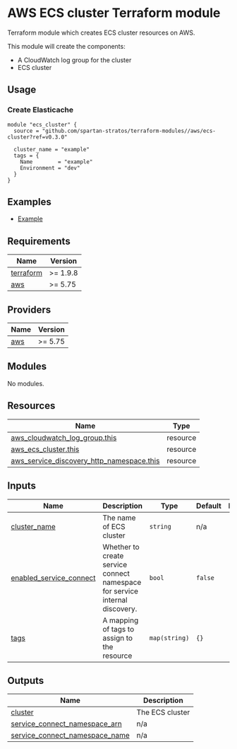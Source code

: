 # AWS ECS cluster Terraform module

Terraform module which creates ECS cluster resources on AWS.

This module will create the components:

- A CloudWatch log group for the cluster
- ECS cluster

## Usage

### Create Elasticache

```hcl
module "ecs_cluster" {
  source = "github.com/spartan-stratos/terraform-modules//aws/ecs-cluster?ref=v0.3.0"

  cluster_name = "example"
  tags = {
    Name        = "example"
    Environment = "dev"
  }
}
```

## Examples

- [Example](./examples/complete/)

<!-- BEGIN_TF_DOCS -->
## Requirements

| Name | Version |
|------|---------|
| <a name="requirement_terraform"></a> [terraform](#requirement\_terraform) | >= 1.9.8 |
| <a name="requirement_aws"></a> [aws](#requirement\_aws) | >= 5.75 |

## Providers

| Name | Version |
|------|---------|
| <a name="provider_aws"></a> [aws](#provider\_aws) | >= 5.75 |

## Modules

No modules.

## Resources

| Name | Type |
|------|------|
| [aws_cloudwatch_log_group.this](https://registry.terraform.io/providers/hashicorp/aws/latest/docs/resources/cloudwatch_log_group) | resource |
| [aws_ecs_cluster.this](https://registry.terraform.io/providers/hashicorp/aws/latest/docs/resources/ecs_cluster) | resource |
| [aws_service_discovery_http_namespace.this](https://registry.terraform.io/providers/hashicorp/aws/latest/docs/resources/service_discovery_http_namespace) | resource |

## Inputs

| Name | Description | Type | Default | Required |
|------|-------------|------|---------|:--------:|
| <a name="input_cluster_name"></a> [cluster\_name](#input\_cluster\_name) | The name of ECS cluster | `string` | n/a | yes |
| <a name="input_enabled_service_connect"></a> [enabled\_service\_connect](#input\_enabled\_service\_connect) | Whether to create service connect namespace for service internal discovery. | `bool` | `false` | no |
| <a name="input_tags"></a> [tags](#input\_tags) | A mapping of tags to assign to the resource | `map(string)` | `{}` | no |

## Outputs

| Name | Description |
|------|-------------|
| <a name="output_cluster"></a> [cluster](#output\_cluster) | The ECS cluster |
| <a name="output_service_connect_namespace_arn"></a> [service\_connect\_namespace\_arn](#output\_service\_connect\_namespace\_arn) | n/a |
| <a name="output_service_connect_namespace_name"></a> [service\_connect\_namespace\_name](#output\_service\_connect\_namespace\_name) | n/a |
<!-- END_TF_DOCS -->